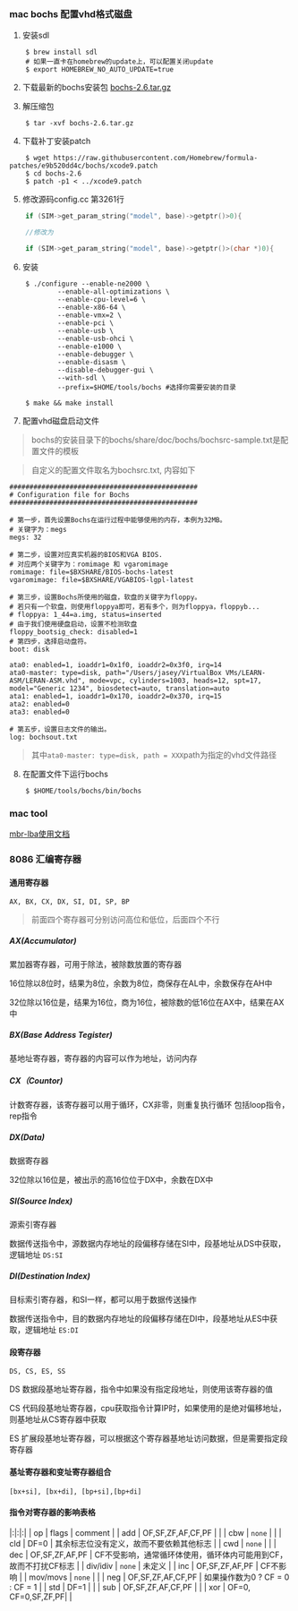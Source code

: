 ### mac bochs 配置vhd格式磁盘
1. 安装sdl

```shell
    $ brew install sdl
    # 如果一直卡在homebrew的update上，可以配置关闭update
    $ export HOMEBREW_NO_AUTO_UPDATE=true
```

2. 下载最新的bochs安装包 [bochs-2.6.tar.gz](https://sourceforge.net/projects/bochs/files/bochs/)

3. 解压缩包

```shell
    $ tar -xvf bochs-2.6.tar.gz
```

4. 下载补丁安装patch

```shell
    $ wget https://raw.githubusercontent.com/Homebrew/formula-patches/e9b520dd4c/bochs/xcode9.patch
    $ cd bochs-2.6
    $ patch -p1 < ../xcode9.patch
```

5. 修改源码config.cc 第3261行

```c
    if (SIM->get_param_string("model", base)->getptr()>0){

    //修改为

    if (SIM->get_param_string("model", base)->getptr()>(char *)0){
```

6. 安装

```shell
    $ ./configure --enable-ne2000 \
            --enable-all-optimizations \
            --enable-cpu-level=6 \
            --enable-x86-64 \
            --enable-vmx=2 \
            --enable-pci \
            --enable-usb \
            --enable-usb-ohci \
            --enable-e1000 \
            --enable-debugger \
            --enable-disasm \
            --disable-debugger-gui \
            --with-sdl \
            --prefix=$HOME/tools/bochs #选择你需要安装的目录
    
    $ make && make install
```

7. 配置vhd磁盘启动文件

> bochs的安装目录下的bochs/share/doc/bochs/bochsrc-sample.txt是配置文件的模板

> 自定义的配置文件取名为bochsrc.txt, 内容如下

```
###############################################
# Configuration file for Bochs
###############################################
 
# 第一步，首先设置Bochs在运行过程中能够使用的内存，本例为32MB。
# 关键字为：megs
megs: 32
 
# 第二步，设置对应真实机器的BIOS和VGA BIOS.
# 对应两个关键字为：romimage 和 vgaromimage
romimage: file=$BXSHARE/BIOS-bochs-latest
vgaromimage: file=$BXSHARE/VGABIOS-lgpl-latest
 
# 第三步，设置Bochs所使用的磁盘，软盘的关键字为floppy。
# 若只有一个软盘，则使用floppya即可，若有多个，则为floppya，floppyb...
# floppya: 1_44=a.img, status=inserted
# 由于我们使用硬盘启动，设置不检测软盘
floppy_bootsig_check: disabled=1
# 第四步，选择启动盘符。
boot: disk

ata0: enabled=1, ioaddr1=0x1f0, ioaddr2=0x3f0, irq=14
ata0-master: type=disk, path="/Users/jasey/VirtualBox VMs/LEARN-ASM/LERAN-ASM.vhd", mode=vpc, cylinders=1003, heads=12, spt=17, model="Generic 1234", biosdetect=auto, translation=auto
ata1: enabled=1, ioaddr1=0x170, ioaddr2=0x370, irq=15
ata2: enabled=0
ata3: enabled=0
 
# 第五步，设置日志文件的输出。
log: bochsout.txt

```

> 其中`ata0-master: type=disk, path = XXX`path为指定的vhd文件路径

8. 在配置文件下运行bochs

```shell 
    $ $HOME/tools/bochs/bin/bochs
```

### mac tool

[mbr-lba使用文档](https://github.com/Jasey/c-tools)

### 8086 汇编寄存器

#### 通用寄存器
`AX, BX, CX, DX, SI, DI, SP, BP`

> 前面四个寄存器可分别访问高位和低位，后面四个不行

##### AX(Accumulator)
累加器寄存器，可用于除法，被除数放置的寄存器

16位除以8位时，结果为8位，余数为8位，商保存在AL中，余数保存在AH中

32位除以16位是，结果为16位，商为16位，被除数的低16位在AX中，结果在AX中

##### BX(Base Address Tegister)
基地址寄存器，寄存器的内容可以作为地址，访问内存

##### CX（Countor)
计数寄存器，该寄存器可以用于循环，CX非零，则重复执行循环
包括loop指令，rep指令

##### DX(Data)
数据寄存器

32位除以16位是，被出示的高16位位于DX中，余数在DX中

##### SI(Source Index)
源索引寄存器

数据传送指令中，源数据内存地址的段偏移存储在SI中，段基地址从DS中获取，逻辑地址 `DS:SI`

##### DI(Destination Index)
目标索引寄存器，和SI一样，都可以用于数据传送操作

数据传送指令中，目的数据内存地址的段偏移存储在DI中，段基地址从ES中获取，逻辑地址 `ES:DI`



#### 段寄存器
`DS, CS, ES, SS`

DS 数据段基地址寄存器，指令中如果没有指定段地址，则使用该寄存器的值

CS 代码段基地址寄存器，cpu获取指令计算IP时，如果使用的是绝对偏移地址，则基地址从CS寄存器中获取

ES 扩展段基地址寄存器，可以根据这个寄存器基地址访问数据，但是需要指定段寄存器

#### 基址寄存器和变址寄存器组合

`[bx+si], [bx+di], [bp+si],[bp+di]`

#### 指令对寄存器的影响表格

|:|:|:|
| op | flags | comment |
| add | OF,SF,ZF,AF,CF,PF | |
| cbw | `none` | |
| cld | DF=0 | 其余标志位没有定义，故而不要依赖其他标志 |
| cwd | `none` | |
| dec | OF,SF,ZF,AF,PF | CF不受影响，通常循环体使用，循环体内可能用到CF，故而不打扰CF标志 |
| div/idiv | `none` | 未定义 |
| inc | OF,SF,ZF,AF,PF | CF不影响 |
| mov/movs | `none` | |
| neg | OF,SF,ZF,AF,CF,PF | 如果操作数为0 ? CF = 0 : CF = 1 |
| std | DF=1 | |
| sub | OF,SF,ZF,AF,CF,PF | |
| xor | OF=0, CF=0,SF,ZF,PF| |
